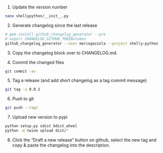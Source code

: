 1.  Update the version number
``` bash
nano shellypython/__init__.py
```

2.  Generate changelog since the last release
``` bash
# gem install github_changelog_generator --pre
# export CHANGELOG_GITHUB_TOKEN=token
github_changelog_generator --user marcogazzola --project shelly-python --since-tag 0.0.1 -o newchanges
```

3.  Copy the changelog block over to CHANGELOG.md.

4.  Commit the changed files
``` bash
git commit -av
```

5.  Tag a release (and add short changelog as a tag commit message)
``` bash
git tag -a 0.0.1
```

6.  Push to git
``` bash
git push --tags
```

7.  Upload new version to pypi
``` bash
python setup.py sdist bdist_wheel
python -m twine upload dist/*
```

8.  Click the “Draft a new release” button on github, select the new tag
    and copy & paste the changelog into the description.